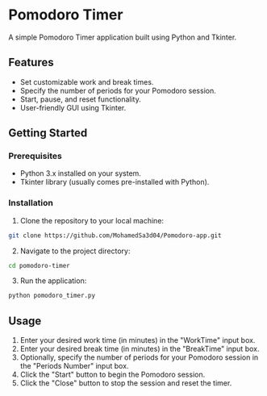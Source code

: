 

# Pomodoro Timer

A simple Pomodoro Timer application built using Python and Tkinter.

## Features

- Set customizable work and break times.
- Specify the number of periods for your Pomodoro session.
- Start, pause, and reset functionality.
- User-friendly GUI using Tkinter.

## Getting Started

### Prerequisites

- Python 3.x installed on your system.
- Tkinter library (usually comes pre-installed with Python).

### Installation

1. Clone the repository to your local machine:

```bash
git clone https://github.com/MohamedSa3d04/Pomodoro-app.git
```

2. Navigate to the project directory:

```bash
cd pomodoro-timer
```

3. Run the application:

```bash
python pomodoro_timer.py
```

## Usage

1. Enter your desired work time (in minutes) in the "WorkTime" input box.
2. Enter your desired break time (in minutes) in the "BreakTime" input box.
3. Optionally, specify the number of periods for your Pomodoro session in the "Periods Number" input box.
4. Click the "Start" button to begin the Pomodoro session.
5. Click the "Close" button to stop the session and reset the timer.


